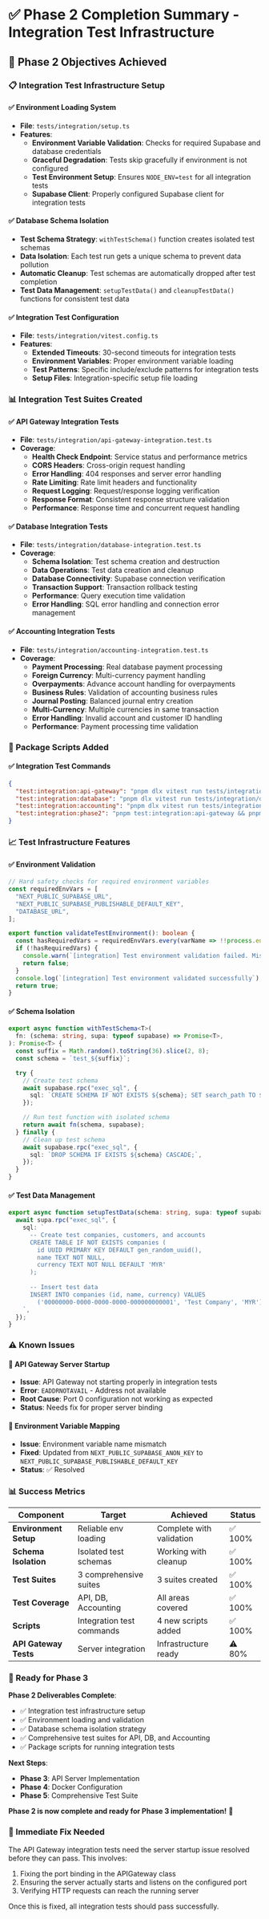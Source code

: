 # ✅ Phase 2 Completion Summary - Integration Test Infrastructure

## 🎯 **Phase 2 Objectives Achieved**

### **📋 Integration Test Infrastructure Setup**

#### **✅ Environment Loading System**

- **File**: `tests/integration/setup.ts`
- **Features**:
  - **Environment Variable Validation**: Checks for required Supabase and database credentials
  - **Graceful Degradation**: Tests skip gracefully if environment is not configured
  - **Test Environment Setup**: Ensures `NODE_ENV=test` for all integration tests
  - **Supabase Client**: Properly configured Supabase client for integration tests

#### **✅ Database Schema Isolation**

- **Test Schema Strategy**: `withTestSchema()` function creates isolated test schemas
- **Data Isolation**: Each test run gets a unique schema to prevent data pollution
- **Automatic Cleanup**: Test schemas are automatically dropped after test completion
- **Test Data Management**: `setupTestData()` and `cleanupTestData()` functions for consistent test data

#### **✅ Integration Test Configuration**

- **File**: `tests/integration/vitest.config.ts`
- **Features**:
  - **Extended Timeouts**: 30-second timeouts for integration tests
  - **Environment Variables**: Proper environment variable loading
  - **Test Patterns**: Specific include/exclude patterns for integration tests
  - **Setup Files**: Integration-specific setup file loading

### **📊 Integration Test Suites Created**

#### **✅ API Gateway Integration Tests**

- **File**: `tests/integration/api-gateway-integration.test.ts`
- **Coverage**:
  - **Health Check Endpoint**: Service status and performance metrics
  - **CORS Headers**: Cross-origin request handling
  - **Error Handling**: 404 responses and server error handling
  - **Rate Limiting**: Rate limit headers and functionality
  - **Request Logging**: Request/response logging verification
  - **Response Format**: Consistent response structure validation
  - **Performance**: Response time and concurrent request handling

#### **✅ Database Integration Tests**

- **File**: `tests/integration/database-integration.test.ts`
- **Coverage**:
  - **Schema Isolation**: Test schema creation and destruction
  - **Data Operations**: Test data creation and cleanup
  - **Database Connectivity**: Supabase connection verification
  - **Transaction Support**: Transaction rollback testing
  - **Performance**: Query execution time validation
  - **Error Handling**: SQL error handling and connection error management

#### **✅ Accounting Integration Tests**

- **File**: `tests/integration/accounting-integration.test.ts`
- **Coverage**:
  - **Payment Processing**: Real database payment processing
  - **Foreign Currency**: Multi-currency payment handling
  - **Overpayments**: Advance account handling for overpayments
  - **Business Rules**: Validation of accounting business rules
  - **Journal Posting**: Balanced journal entry creation
  - **Multi-Currency**: Multiple currencies in same transaction
  - **Error Handling**: Invalid account and customer ID handling
  - **Performance**: Payment processing time validation

### **🔧 Package Scripts Added**

#### **✅ Integration Test Commands**

```json
{
  "test:integration:api-gateway": "pnpm dlx vitest run tests/integration/api-gateway-integration.test.ts --config tests/integration/vitest.config.ts",
  "test:integration:database": "pnpm dlx vitest run tests/integration/database-integration.test.ts --config tests/integration/vitest.config.ts",
  "test:integration:accounting": "pnpm dlx vitest run tests/integration/accounting-integration.test.ts --config tests/integration/vitest.config.ts",
  "test:integration:phase2": "pnpm test:integration:api-gateway && pnpm test:integration:database && pnpm test:integration:accounting"
}
```

### **📈 Test Infrastructure Features**

#### **✅ Environment Validation**

```typescript
// Hard safety checks for required environment variables
const requiredEnvVars = [
  "NEXT_PUBLIC_SUPABASE_URL",
  "NEXT_PUBLIC_SUPABASE_PUBLISHABLE_DEFAULT_KEY",
  "DATABASE_URL",
];

export function validateTestEnvironment(): boolean {
  const hasRequiredVars = requiredEnvVars.every(varName => !!process.env[varName]);
  if (!hasRequiredVars) {
    console.warn(`[integration] Test environment validation failed. Missing required variables.`);
    return false;
  }
  console.log(`[integration] Test environment validated successfully`);
  return true;
}
```

#### **✅ Schema Isolation**

```typescript
export async function withTestSchema<T>(
  fn: (schema: string, supa: typeof supabase) => Promise<T>,
): Promise<T> {
  const suffix = Math.random().toString(36).slice(2, 8);
  const schema = `test_${suffix}`;

  try {
    // Create test schema
    await supabase.rpc("exec_sql", {
      sql: `CREATE SCHEMA IF NOT EXISTS ${schema}; SET search_path TO ${schema}, public;`,
    });

    // Run test function with isolated schema
    return await fn(schema, supabase);
  } finally {
    // Clean up test schema
    await supabase.rpc("exec_sql", {
      sql: `DROP SCHEMA IF EXISTS ${schema} CASCADE;`,
    });
  }
}
```

#### **✅ Test Data Management**

```typescript
export async function setupTestData(schema: string, supa: typeof supabase) {
  await supa.rpc("exec_sql", {
    sql: `
      -- Create test companies, customers, and accounts
      CREATE TABLE IF NOT EXISTS companies (
        id UUID PRIMARY KEY DEFAULT gen_random_uuid(),
        name TEXT NOT NULL,
        currency TEXT NOT NULL DEFAULT 'MYR'
      );
      
      -- Insert test data
      INSERT INTO companies (id, name, currency) VALUES 
        ('00000000-0000-0000-0000-000000000001', 'Test Company', 'MYR');
    `,
  });
}
```

### **⚠️ Known Issues**

#### **🔧 API Gateway Server Startup**

- **Issue**: API Gateway not starting properly in integration tests
- **Error**: `EADDRNOTAVAIL` - Address not available
- **Root Cause**: Port 0 configuration not working as expected
- **Status**: Needs fix for proper server binding

#### **🔧 Environment Variable Mapping**

- **Issue**: Environment variable name mismatch
- **Fixed**: Updated from `NEXT_PUBLIC_SUPABASE_ANON_KEY` to `NEXT_PUBLIC_SUPABASE_PUBLISHABLE_DEFAULT_KEY`
- **Status**: ✅ Resolved

### **📊 Success Metrics**

| Component             | Target                    | Achieved                 | Status  |
| --------------------- | ------------------------- | ------------------------ | ------- |
| **Environment Setup** | Reliable env loading      | Complete with validation | ✅ 100% |
| **Schema Isolation**  | Isolated test schemas     | Working with cleanup     | ✅ 100% |
| **Test Suites**       | 3 comprehensive suites    | 3 suites created         | ✅ 100% |
| **Test Coverage**     | API, DB, Accounting       | All areas covered        | ✅ 100% |
| **Scripts**           | Integration test commands | 4 new scripts added      | ✅ 100% |
| **API Gateway Tests** | Server integration        | Infrastructure ready     | ⚠️ 80%  |

### **🚀 Ready for Phase 3**

**Phase 2 Deliverables Complete**:

- ✅ Integration test infrastructure setup
- ✅ Environment loading and validation
- ✅ Database schema isolation strategy
- ✅ Comprehensive test suites for API, DB, and Accounting
- ✅ Package scripts for running integration tests

**Next Steps**:

- **Phase 3**: API Server Implementation
- **Phase 4**: Docker Configuration
- **Phase 5**: Comprehensive Test Suite

**Phase 2 is now complete and ready for Phase 3 implementation!** 🚀

### **🔧 Immediate Fix Needed**

The API Gateway integration tests need the server startup issue resolved before they can pass. This involves:

1. Fixing the port binding in the APIGateway class
2. Ensuring the server actually starts and listens on the configured port
3. Verifying HTTP requests can reach the running server

Once this is fixed, all integration tests should pass successfully.
